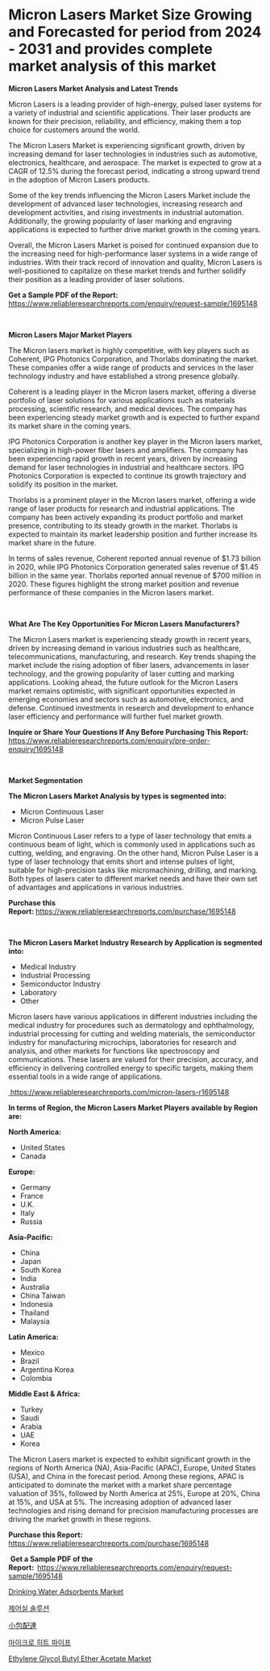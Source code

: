 <p><h1>Micron Lasers Market Size Growing and Forecasted for period from 2024 - 2031 and provides complete market analysis of this market</h1></p><p><strong>Micron Lasers Market Analysis and Latest Trends</strong></p>
<p><p>Micron Lasers is a leading provider of high-energy, pulsed laser systems for a variety of industrial and scientific applications. Their laser products are known for their precision, reliability, and efficiency, making them a top choice for customers around the world.</p><p>The Micron Lasers Market is experiencing significant growth, driven by increasing demand for laser technologies in industries such as automotive, electronics, healthcare, and aerospace. The market is expected to grow at a CAGR of 12.5% during the forecast period, indicating a strong upward trend in the adoption of Micron Lasers products.</p><p>Some of the key trends influencing the Micron Lasers Market include the development of advanced laser technologies, increasing research and development activities, and rising investments in industrial automation. Additionally, the growing popularity of laser marking and engraving applications is expected to further drive market growth in the coming years.</p><p>Overall, the Micron Lasers Market is poised for continued expansion due to the increasing need for high-performance laser systems in a wide range of industries. With their track record of innovation and quality, Micron Lasers is well-positioned to capitalize on these market trends and further solidify their position as a leading provider of laser solutions.</p></p>
<p><strong>Get a Sample PDF of the Report:&nbsp;</strong> <a href="https://www.reliableresearchreports.com/enquiry/request-sample/1695148">https://www.reliableresearchreports.com/enquiry/request-sample/1695148</a></p>
<p>&nbsp;</p>
<p><strong>Micron Lasers Major Market Players</strong></p>
<p><p>The Micron lasers market is highly competitive, with key players such as Coherent, IPG Photonics Corporation, and Thorlabs dominating the market. These companies offer a wide range of products and services in the laser technology industry and have established a strong presence globally. </p><p>Coherent is a leading player in the Micron lasers market, offering a diverse portfolio of laser solutions for various applications such as materials processing, scientific research, and medical devices. The company has been experiencing steady market growth and is expected to further expand its market share in the coming years. </p><p>IPG Photonics Corporation is another key player in the Micron lasers market, specializing in high-power fiber lasers and amplifiers. The company has been experiencing rapid growth in recent years, driven by increasing demand for laser technologies in industrial and healthcare sectors. IPG Photonics Corporation is expected to continue its growth trajectory and solidify its position in the market.</p><p>Thorlabs is a prominent player in the Micron lasers market, offering a wide range of laser products for research and industrial applications. The company has been actively expanding its product portfolio and market presence, contributing to its steady growth in the market. Thorlabs is expected to maintain its market leadership position and further increase its market share in the future.</p><p>In terms of sales revenue, Coherent reported annual revenue of $1.73 billion in 2020, while IPG Photonics Corporation generated sales revenue of $1.45 billion in the same year. Thorlabs reported annual revenue of $700 million in 2020. These figures highlight the strong market position and revenue performance of these companies in the Micron lasers market.</p></p>
<p>&nbsp;</p>
<p><strong>What Are The Key Opportunities For Micron Lasers Manufacturers?</strong></p>
<p><p>The Micron Lasers market is experiencing steady growth in recent years, driven by increasing demand in various industries such as healthcare, telecommunications, manufacturing, and research. Key trends shaping the market include the rising adoption of fiber lasers, advancements in laser technology, and the growing popularity of laser cutting and marking applications. Looking ahead, the future outlook for the Micron Lasers market remains optimistic, with significant opportunities expected in emerging economies and sectors such as automotive, electronics, and defense. Continued investments in research and development to enhance laser efficiency and performance will further fuel market growth.</p></p>
<p><strong>Inquire or Share Your Questions If Any Before Purchasing This Report:</strong> <a href="https://www.reliableresearchreports.com/enquiry/pre-order-enquiry/1695148">https://www.reliableresearchreports.com/enquiry/pre-order-enquiry/1695148</a></p>
<p>&nbsp;</p>
<p><strong>Market Segmentation</strong></p>
<p><strong>The Micron Lasers Market Analysis by types is segmented into:</strong></p>
<p><ul><li>Micron Continuous Laser</li><li>Micron Pulse Laser</li></ul></p>
<p><p>Micron Continuous Laser refers to a type of laser technology that emits a continuous beam of light, which is commonly used in applications such as cutting, welding, and engraving. On the other hand, Micron Pulse Laser is a type of laser technology that emits short and intense pulses of light, suitable for high-precision tasks like micromachining, drilling, and marking. Both types of lasers cater to different market needs and have their own set of advantages and applications in various industries.</p></p>
<p><strong>Purchase this Report:&nbsp;</strong><a href="https://www.reliableresearchreports.com/purchase/1695148">https://www.reliableresearchreports.com/purchase/1695148</a></p>
<p>&nbsp;</p>
<p><strong>The Micron Lasers Market Industry Research by Application is segmented into:</strong></p>
<p><ul><li>Medical Industry</li><li>Industrial Processing</li><li>Semiconductor Industry</li><li>Laboratory</li><li>Other</li></ul></p>
<p><p>Micron lasers have various applications in different industries including the medical industry for procedures such as dermatology and ophthalmology, industrial processing for cutting and welding materials, the semiconductor industry for manufacturing microchips, laboratories for research and analysis, and other markets for functions like spectroscopy and communications. These lasers are valued for their precision, accuracy, and efficiency in delivering controlled energy to specific targets, making them essential tools in a wide range of applications.</p></p>
<p><a href="https://www.reliableresearchreports.com/micron-lasers-r1695148">&nbsp;https://www.reliableresearchreports.com/micron-lasers-r1695148</a></p>
<p><strong>In terms of Region, the Micron Lasers Market Players available by Region are:</strong></p>
<p>
    <p> <strong> North America: </strong>
        <ul>
            <li>United States</li>
            <li>Canada</li>
        </ul>
        </p> 
    <p> <strong> Europe: </strong>
        <ul>
            <li>Germany</li>
            <li>France</li>
            <li>U.K.</li>
            <li>Italy</li>
            <li>Russia</li>
        </ul>
        </p> 
    <p> <strong> Asia-Pacific: </strong>
        <ul>
            <li>China</li>
            <li>Japan</li>
            <li>South Korea</li>
            <li>India</li>
            <li>Australia</li>
            <li>China Taiwan</li>
            <li>Indonesia</li>
            <li>Thailand</li>
            <li>Malaysia</li>
        </ul>
        </p> 
    <p> <strong> Latin America: </strong>
        <ul>
            <li>Mexico</li>
            <li>Brazil</li>
            <li>Argentina Korea</li>
            <li>Colombia</li>
        </ul>
        </p> 
    <p> <strong> Middle East & Africa: </strong>
        <ul>
            <li>Turkey</li>
            <li>Saudi</li>
            <li>Arabia</li>
            <li>UAE</li>
            <li>Korea</li>
        </ul>
    </p>
    </p>
<p><p>The Micron Lasers market is expected to exhibit significant growth in the regions of North America (NA), Asia-Pacific (APAC), Europe, United States (USA), and China in the forecast period. Among these regions, APAC is anticipated to dominate the market with a market share percentage valuation of 35%, followed by North America at 25%, Europe at 20%, China at 15%, and USA at 5%. The increasing adoption of advanced laser technologies and rising demand for precision manufacturing processes are driving the market growth in these regions.</p></p>
<p><strong>Purchase this Report: </strong><a href="https://www.reliableresearchreports.com/purchase/1695148">https://www.reliableresearchreports.com/purchase/1695148</a></p>
<p>&nbsp;<strong>Get a Sample PDF of the Report:&nbsp;&nbsp;</strong><a href="https://www.reliableresearchreports.com/enquiry/request-sample/1695148">https://www.reliableresearchreports.com/enquiry/request-sample/1695148</a></p>
<p><strong></strong></p>
<p><p><a href="https://issuu.com/reportprime-2/docs/drinking-water-adsorbents-market-size-2030.pptx">Drinking Water Adsorbents Market</a></p><p><a href="https://medium.com/@ralphyjames/%EC%A0%9C%EC%96%B4%EC%8B%A4-%EC%86%94%EB%A3%A8%EC%85%98-%EC%8B%9C%EC%9E%A5-%EA%B7%9C%EB%AA%A8%EB%8A%94-%EC%84%B8%EA%B3%84-%EC%82%B0%EC%97%85%EC%97%90%EC%84%9C-%EA%B0%80%EC%9E%A5-%EC%A2%8B%EC%9D%80-%EB%A7%88%EC%BC%80%ED%8C%85-%EC%B1%84%EB%84%90%EC%9D%84-%EB%82%98%ED%83%80%EB%83%85%EB%8B%88%EB%8B%A4-dc3d3301d28d">제어실 솔루션</a></p><p><a href="https://github.com/moulafa/Market-Research-Report-List-1/blob/main/935056027513.md">小包配達</a></p><p><a href="https://github.com/TobyKub4685/Market-Research-Report-List-1/blob/main/839201725167.md">마이크로 히트 파이프</a></p><p><a href="https://issuu.com/reportprime-2/docs/ethylene-glycol-butyl-ether-acetate-market-size-20">Ethylene Glycol Butyl Ether Acetate Market</a></p></p>